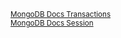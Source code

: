 <sup>[MongoDB Docs Transactions](https://www.mongodb.com/docs/manual/core/transactions/#std-label-transactions)</sup>  
<sup>[MongoDB Docs Session](https://www.mongodb.com/docs/manual/reference/method/Session.startTransaction/)</sup>
